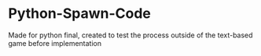 # Python-Spawn-Code
Made for python final, created to test the process outside of the text-based game before implementation
